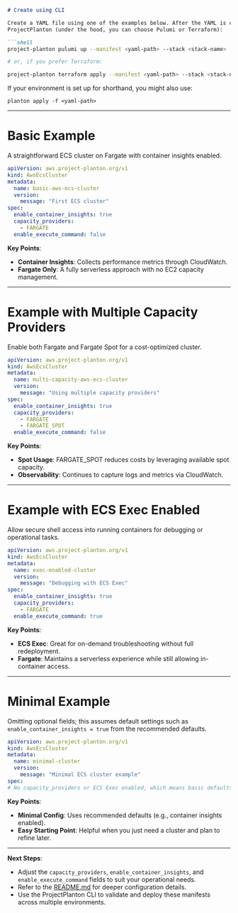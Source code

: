 ```markdown
# Create using CLI

Create a YAML file using one of the examples below. After the YAML is created, use the following command to apply with
ProjectPlanton (under the hood, you can choose Pulumi or Terraform):

```shell
project-planton pulumi up --manifest <yaml-path> --stack <stack-name>

# or, if you prefer Terraform:

project-planton terraform apply --manifest <yaml-path> --stack <stack-name>
```

If your environment is set up for shorthand, you might also use:

```shell
planton apply -f <yaml-path>
```

---

# Basic Example

A straightforward ECS cluster on Fargate with container insights enabled.

```yaml
apiVersion: aws.project-planton.org/v1
kind: AwsEcsCluster
metadata:
  name: basic-aws-ecs-cluster
  version:
    message: "First ECS cluster"
spec:
  enable_container_insights: true
  capacity_providers:
    - FARGATE
  enable_execute_command: false
```

**Key Points**:

- **Container Insights**: Collects performance metrics through CloudWatch.
- **Fargate Only**: A fully serverless approach with no EC2 capacity management.

---

# Example with Multiple Capacity Providers

Enable both Fargate and Fargate Spot for a cost-optimized cluster.

```yaml
apiVersion: aws.project-planton.org/v1
kind: AwsEcsCluster
metadata:
  name: multi-capacity-aws-ecs-cluster
  version:
    message: "Using multiple capacity providers"
spec:
  enable_container_insights: true
  capacity_providers:
    - FARGATE
    - FARGATE_SPOT
  enable_execute_command: false
```

**Key Points**:

- **Spot Usage**: FARGATE_SPOT reduces costs by leveraging available spot capacity.
- **Observability**: Continues to capture logs and metrics via CloudWatch.

---

# Example with ECS Exec Enabled

Allow secure shell access into running containers for debugging or operational tasks.

```yaml
apiVersion: aws.project-planton.org/v1
kind: AwsEcsCluster
metadata:
  name: exec-enabled-cluster
  version:
    message: "Debugging with ECS Exec"
spec:
  enable_container_insights: true
  capacity_providers:
    - FARGATE
  enable_execute_command: true
```

**Key Points**:

- **ECS Exec**: Great for on-demand troubleshooting without full redeployment.
- **Fargate**: Maintains a serverless experience while still allowing in-container access.

---

# Minimal Example

Omitting optional fields; this assumes default settings such as `enable_container_insights = true` from the recommended
defaults.

```yaml
apiVersion: aws.project-planton.org/v1
kind: AwsEcsCluster
metadata:
  name: minimal-cluster
  version:
    message: "Minimal ECS cluster example"
spec:
# No capacity_providers or ECS Exec enabled, which means basic defaults apply
```

**Key Points**:

- **Minimal Config**: Uses recommended defaults (e.g., container insights enabled).
- **Easy Starting Point**: Helpful when you just need a cluster and plan to refine later.

---

**Next Steps**:

- Adjust the `capacity_providers`, `enable_container_insights`, and `enable_execute_command` fields to suit your
  operational needs.
- Refer to the [README.md](./README.md) for deeper configuration details.
- Use the ProjectPlanton CLI to validate and deploy these manifests across multiple environments.
